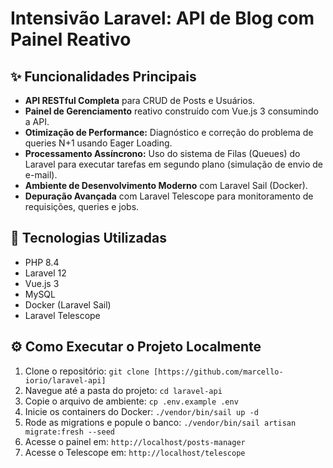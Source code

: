 # Intensivão Laravel: API de Blog com Painel Reativo

## ✨ Funcionalidades Principais

- **API RESTful Completa** para CRUD de Posts e Usuários.
- **Painel de Gerenciamento** reativo construído com Vue.js 3 consumindo a API.
- **Otimização de Performance:** Diagnóstico e correção do problema de queries N+1 usando Eager Loading.
- **Processamento Assíncrono:** Uso do sistema de Filas (Queues) do Laravel para executar tarefas em segundo plano (simulação de envio de e-mail).
- **Ambiente de Desenvolvimento Moderno** com Laravel Sail (Docker).
- **Depuração Avançada** com Laravel Telescope para monitoramento de requisições, queries e jobs.

## 🚀 Tecnologias Utilizadas

- PHP 8.4
- Laravel 12
- Vue.js 3
- MySQL
- Docker (Laravel Sail)
- Laravel Telescope

## ⚙️ Como Executar o Projeto Localmente

1. Clone o repositório: `git clone [https://github.com/marcello-iorio/laravel-api]`
2. Navegue até a pasta do projeto: `cd laravel-api`
3. Copie o arquivo de ambiente: `cp .env.example .env`
4. Inicie os containers do Docker: `./vendor/bin/sail up -d`
5. Rode as migrations e popule o banco: `./vendor/bin/sail artisan migrate:fresh --seed`
6. Acesse o painel em: `http://localhost/posts-manager`
7. Acesse o Telescope em: `http://localhost/telescope`
